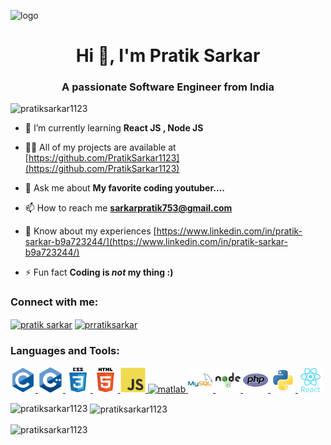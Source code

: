 ![logo](https://github.com/PratikSarkar1123/PratikSarkar1123/blob/main/Pratik%20Sarkar%20(1).png)
<h1 align="center">Hi 👋, I'm Pratik Sarkar</h1>
<h3 align="center">A passionate Software Engineer from India</h3>

<p align="left"> <img src="https://komarev.com/ghpvc/?username=pratiksarkar1123&label=Profile%20views&color=0e75b6&style=flat" alt="pratiksarkar1123" /> </p>

- 🌱 I’m currently learning **React JS , Node JS**

- 👨‍💻 All of my projects are available at [https://github.com/PratikSarkar1123](https://github.com/PratikSarkar1123)

- 💬 Ask me about **My favorite coding youtuber....**

- 📫 How to reach me **sarkarpratik753@gmail.com**

- 📄 Know about my experiences [https://www.linkedin.com/in/pratik-sarkar-b9a723244/](https://www.linkedin.com/in/pratik-sarkar-b9a723244/)

- ⚡ Fun fact **Coding is *not* my thing :)**

<h3 align="left">Connect with me:</h3>
<p align="left">
<a href="https://linkedin.com/in/pratik sarkar" target="blank"><img align="center" src="https://raw.githubusercontent.com/rahuldkjain/github-profile-readme-generator/master/src/images/icons/Social/linked-in-alt.svg" alt="pratik sarkar" height="30" width="40" /></a>
<a href="https://instagram.com/prratiksarkar" target="blank"><img align="center" src="https://raw.githubusercontent.com/rahuldkjain/github-profile-readme-generator/master/src/images/icons/Social/instagram.svg" alt="prratiksarkar" height="30" width="40" /></a>
</p>

<h3 align="left">Languages and Tools:</h3>
<p align="left"> <a href="https://www.cprogramming.com/" target="_blank" rel="noreferrer"> <img src="https://raw.githubusercontent.com/devicons/devicon/master/icons/c/c-original.svg" alt="c" width="40" height="40"/> </a> <a href="https://www.w3schools.com/cpp/" target="_blank" rel="noreferrer"> <img src="https://raw.githubusercontent.com/devicons/devicon/master/icons/cplusplus/cplusplus-original.svg" alt="cplusplus" width="40" height="40"/> </a> <a href="https://www.w3schools.com/css/" target="_blank" rel="noreferrer"> <img src="https://raw.githubusercontent.com/devicons/devicon/master/icons/css3/css3-original-wordmark.svg" alt="css3" width="40" height="40"/> </a> <a href="https://www.w3.org/html/" target="_blank" rel="noreferrer"> <img src="https://raw.githubusercontent.com/devicons/devicon/master/icons/html5/html5-original-wordmark.svg" alt="html5" width="40" height="40"/> </a> <a href="https://developer.mozilla.org/en-US/docs/Web/JavaScript" target="_blank" rel="noreferrer"> <img src="https://raw.githubusercontent.com/devicons/devicon/master/icons/javascript/javascript-original.svg" alt="javascript" width="40" height="40"/> </a> <a href="https://www.mathworks.com/" target="_blank" rel="noreferrer"> <img src="https://upload.wikimedia.org/wikipedia/commons/2/21/Matlab_Logo.png" alt="matlab" width="40" height="40"/> </a> <a href="https://www.mysql.com/" target="_blank" rel="noreferrer"> <img src="https://raw.githubusercontent.com/devicons/devicon/master/icons/mysql/mysql-original-wordmark.svg" alt="mysql" width="40" height="40"/> </a> <a href="https://nodejs.org" target="_blank" rel="noreferrer"> <img src="https://raw.githubusercontent.com/devicons/devicon/master/icons/nodejs/nodejs-original-wordmark.svg" alt="nodejs" width="40" height="40"/> </a> <a href="https://www.php.net" target="_blank" rel="noreferrer"> <img src="https://raw.githubusercontent.com/devicons/devicon/master/icons/php/php-original.svg" alt="php" width="40" height="40"/> </a> <a href="https://www.python.org" target="_blank" rel="noreferrer"> <img src="https://raw.githubusercontent.com/devicons/devicon/master/icons/python/python-original.svg" alt="python" width="40" height="40"/> </a> <a href="https://reactjs.org/" target="_blank" rel="noreferrer"> <img src="https://raw.githubusercontent.com/devicons/devicon/master/icons/react/react-original-wordmark.svg" alt="react" width="40" height="40"/> </a> </p>

<p><img align="left" src="https://github-readme-stats.vercel.app/api/top-langs?username=pratiksarkar1123&show_icons=true&locale=en&layout=compact" alt="pratiksarkar1123" /></p>

<p>&nbsp;<img align="center" src="https://github-readme-stats.vercel.app/api?username=pratiksarkar1123&show_icons=true&locale=en" alt="pratiksarkar1123" /></p>

<p><img align="center" src="https://github-readme-streak-stats.herokuapp.com/?user=pratiksarkar1123&" alt="pratiksarkar1123" /></p>
